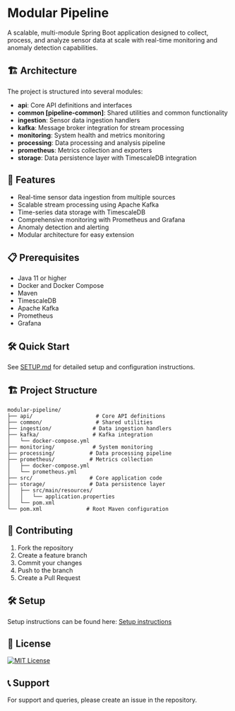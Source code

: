 # Modular Pipeline

A scalable, multi-module Spring Boot application designed to collect, process, and analyze sensor data at scale with real-time monitoring and anomaly detection capabilities.

## 🏗 Architecture

The project is structured into several modules:

- **api**: Core API definitions and interfaces
- **common [pipeline-common]**: Shared utilities and common functionality
- **ingestion**: Sensor data ingestion handlers
- **kafka**: Message broker integration for stream processing
- **monitoring**: System health and metrics monitoring
- **processing**: Data processing and analysis pipeline
- **prometheus**: Metrics collection and exporters
- **storage**: Data persistence layer with TimescaleDB integration

## 🚀 Features

- Real-time sensor data ingestion from multiple sources
- Scalable stream processing using Apache Kafka
- Time-series data storage with TimescaleDB
- Comprehensive monitoring with Prometheus and Grafana
- Anomaly detection and alerting
- Modular architecture for easy extension

## 📋 Prerequisites

- Java 11 or higher
- Docker and Docker Compose
- Maven
- TimescaleDB
- Apache Kafka
- Prometheus
- Grafana

## 🛠 Quick Start

See [SETUP.md](./SETUP.md) for detailed setup and configuration instructions.

## 🏗 Project Structure

```
modular-pipeline/
├── api/                    # Core API definitions
├── common/                 # Shared utilities
├── ingestion/             # Data ingestion handlers
├── kafka/                 # Kafka integration
│   └── docker-compose.yml
├── monitoring/            # System monitoring
├── processing/           # Data processing pipeline
├── prometheus/           # Metrics collection
│   ├── docker-compose.yml
│   └── prometheus.yml
├── src/                  # Core application code
├── storage/              # Data persistence layer
│   ├── src/main/resources/
│   │   └── application.properties
│   └── pom.xml
└── pom.xml              # Root Maven configuration
```

## 🤝 Contributing

1. Fork the repository
2. Create a feature branch
3. Commit your changes
4. Push to the branch
5. Create a Pull Request

## 🛠 Setup
Setup instructions can be found here: [Setup instructions](SETUP.md)

## 📝 License

[![MIT License](https://img.shields.io/badge/License-MIT-green.svg)](https://choosealicense.com/licenses/mit/)

## 📞 Support

For support and queries, please create an issue in the repository.